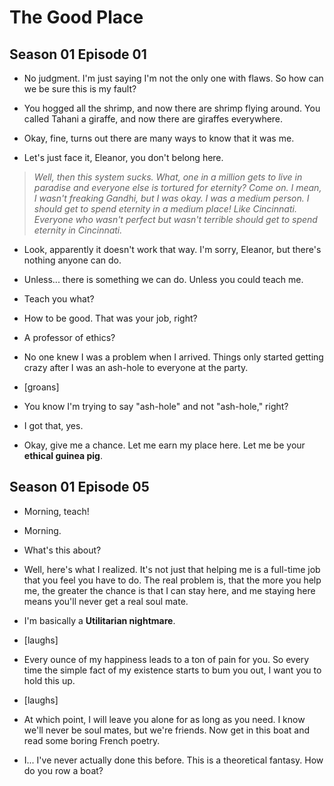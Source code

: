 ﻿# The Good Place 

## Season 01 Episode 01

- No judgment. I'm just saying I'm not the only one with flaws. So how can we be sure this is my fault?
- You hogged all the shrimp, and now there are shrimp flying around. You called Tahani a giraffe, and now there are giraffes everywhere.

- Okay, fine, turns out there are many ways to know that it was me.
- Let's just face it, Eleanor, you don't belong here.

> _Well, then this system sucks. What, one in a million gets to live in paradise and everyone else is tortured for eternity? Come on. I mean, I wasn't freaking Gandhi, but I was okay. I was a medium person. I should get to spend eternity in a medium place! Like Cincinnati. Everyone who wasn't perfect but wasn't terrible should get to spend eternity in Cincinnati._
- Look, apparently it doesn't work that way. I'm sorry, Eleanor, but there's nothing anyone can do.

- Unless... there is something we can do. Unless you could teach me.
- Teach you what?

- How to be good. That was your job, right?
- A professor of ethics?

- No one knew I was a problem when I arrived. Things only started getting crazy after I was an ash-hole to everyone at the party.
- [groans]

- You know I'm trying to say "ash-hole" and not "ash-hole," right?
- I got that, yes.

- Okay, give me a chance. Let me earn my place here. Let me be your **ethical guinea pig**.

## Season 01 Episode 05

- Morning, teach!
- Morning.

- What's this about?
- Well, here's what I realized. It's not just that helping me is a full-time job that you feel you have to do. The real problem is, that the more you help me, the greater the chance is that I can stay here, and me staying here means you'll never get a real soul mate.

- I'm basically a **Utilitarian nightmare**.
- [laughs]

- Every ounce of my happiness leads to a ton of pain for you. So every time the simple fact of my existence starts to bum you out, I want you to hold this up.
- [laughs] 

- At which point, I will leave you alone for as long as you need. I know we'll never be soul mates, but we're friends. Now get in this boat and read some boring French poetry.
- I... I've never actually done this before. This is a theoretical fantasy. How do you row a boat?
